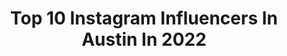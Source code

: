 ---
title: Top 10 Instagram Influencers In Austin In 2022
description: >-
  Find top Instagram influencers in Austin in 2022. Most popular hashtags: #happy #instagood #newlyweds.
platform: Instagram
hits: 2889
text_top: Discover the best Instagram profiles on inBeat.
text_bottom: Our platform holds 2889 Instagram influencers like this in Austin, United States for you to contact.
profiles:
  - username: "cautiouslycareless"
    fullname: >-
      Austin
    bio: >-
      -Personal Account -@austin_nydam -Illinois -88/99 Comanche #TankTheComanche
    location: "United States"
    followers: 8125
    engagement: 1118
    commentsToLikes: 0.013562
    id: ck14hjxr9aotq0i19x01se58a
    verified: false
    hashtags: "#comanche, #sandhollow, #moab, #rockcrawler"
  - username: "tools_at_work"
    fullname: >-
      Austin
    bio: >-
      Everything tools for residential home building . Check hashtag #austinstoolrevieworganizer for all reviews. Owner of @av_carpentry latest YouTube👇
    location: "United States"
    followers: 37003
    engagement: 82
    commentsToLikes: 0.016446
    id: ck0uctqefhllh0i19qqvrj6uo
    verified: false
    hashtags: "#milwaukeetools, #constructionworkerofig, #wood, #handtools"
  - username: "coricoffin"
    fullname: >-
      Cori Coffin NBC
    bio: >-
      Freelance Anchor @nbcnews @nbc_earlytoday 2x Emmy award winner Previously @fox5dc Washington DC, @kvuenews Austin TX
    location: "United States"
    followers: 6079
    engagement: 1226
    commentsToLikes: 0.090897
    id: ck6tk14mn3st10j71mmn7mbp9
    verified: true
    hashtags: "#snl, #rescuepuppy, #firstdayoffall, #fall"
  - username: "malloryriddaugh"
    fullname: >-
      MALLORY PARHAM RIDDAUGH
    bio: >-
      I love Jesus a lot 🤍 Lifestyle || Simple Fashion || Teacher Charlotte, NC || Enneagram 7w8 || Christmas lover Wife to @austinriddaugh
    location: "United States"
    followers: 10909
    engagement: 1019
    commentsToLikes: 0.078135
    id: ckap3rf4p48id0i785tabh46v
    verified: false
    hashtags: "#teacheroutift, #charlotteblogger, #newlyweds, #liketkit"
  - username: "megankovach"
    fullname: >-
      MEGAN KOVACH
    bio: >-
      “I’m a rocket, man” - Sir Elton John 😉 🧘‍♀️200 RYT 📍Austin mk@megankovach.com
    location: "United States"
    followers: 67821
    engagement: 672
    commentsToLikes: 0.036990
    id: ck6tvpbbmni5f0j719gtwx5t0
    verified: false
    hashtags: "#revolvesummer, #revolve, #revolveme, #ad"
  - username: "duceygold"
    fullname: >-
      Ducey Gold 🌩
    bio: >-
      ✌🏾🧑🏾‍🚀⚔️ Booking: Austin@beatgig.com PRE SAVE MOONLIGHT COMING 11/24💙
    location: "United States"
    followers: 21174
    engagement: 674
    commentsToLikes: 0.090146
    id: ck5zk7v3xizj50i14bzdzg6s9
    verified: false
    hashtags: "#quarantine, #tbt, #explore, #reels"
  - username: "trishmahajan"
    fullname: >-
      Tri$h
    bio: >-
      Dallasss🖤 UT Austin ‘23 Snap: hayitstrish
    location: "United States"
    followers: 3428
    engagement: 2967
    commentsToLikes: 0.098703
    id: ck8wgal1bh0fp0j78851ktixb
    verified: false
    hashtags: "#19"
  - username: "coleman"
    fullname: >-
      MATT
    bio: >-
      keep the faith | NorfolkVA. AustinTX. 🏀 @mnmtl.us | @mattyicecloset
    location: "United States"
    followers: 29646
    engagement: 844
    commentsToLikes: 0.040499
    id: ck5q73l8mzuta0i1125wo670d
    verified: true
    hashtags: "#weareone"
  - username: "hood_atx"
    fullname: >-
      Sean Hood
    bio: >-
      Austin, Texas ❌THIS IS MY ONLY ACCOUNT❌ Wifey 💍 @clarissahood Family 👨‍👩‍👦‍👦 / Faith 🙏🏼 Recovery 🙌 / Inspiration 💯Fitness 🏋🏻‍♂️ / Tattoos 💉
    location: "United States"
    followers: 28566
    engagement: 776
    commentsToLikes: 0.044295
    id: ckap03rv2olja0i78giwn6rti
    verified: false
    hashtags: "#biceps, #gains, #dadlife, #happy"
  - username: "carlos_truan"
    fullname: >-
      Carlos Truan
    bio: >-
      🎚COMMUNION🎚 🕷Austin,Texas 🕷truantattoo@gmail.com 🖤@cattackular 🖤
    location: "United States"
    followers: 15238
    engagement: 1086
    commentsToLikes: 0.044466
    id: ck5qcxcqassao0i11mrf16dbv
    verified: false
    hashtags: "#2020, #communion"
---